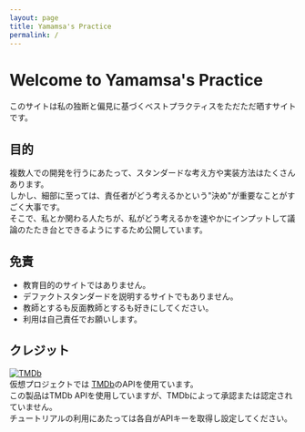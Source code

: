 ```yaml
---
layout: page
title: Yamamsa's Practice
permalink: /
---
```


# Welcome to Yamamsa's Practice

このサイトは私の独断と偏見に基づくベストプラクティスをただただ晒すサイトです。

## 目的
複数人での開発を行うにあたって、スタンダードな考え方や実装方法はたくさんあります。<br>
しかし、細部に至っては、責任者がどう考えるかという"決め"が重要なことがすごく大事です。<br>
そこで、私とか関わる人たちが、私がどう考えるかを速やかにインプットして議論のたたき台とできるようにするため公開しています。<br>

## 免責
- 教育目的のサイトではありません。
- デファクトスタンダードを説明するサイトでもありません。
- 教師とするも反面教師とするも好きにしてください。
- 利用は自己責任でお願いします。

## クレジット

<div class="row">
  <div class="col-2 text-center">
    <a href="https://www.themoviedb.org/">
      <img src="https://www.themoviedb.org/assets/2/v4/logos/v2/blue_long_1-8ba2ac31f354005783fab473602c34c3f4fd207150182061e425d366e4f34596.svg" alt="TMDb" title="TMDb">
    </a>
  </div>
  <div class="col-10">
    仮想プロジェクトでは <a href="https://www.themoviedb.org/">TMDb</a>のAPIを使用ています。<br />
    この製品はTMDb APIを使用していますが、TMDbによって承認または認定されていません。<br />
    チュートリアルの利用にあたっては各自がAPIキーを取得し設定してください。
  </div>

</div>
